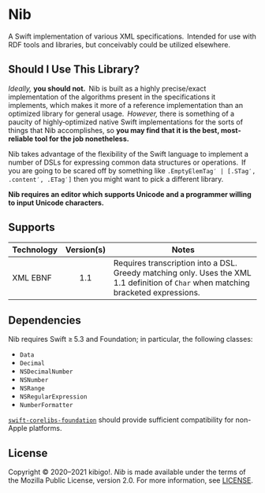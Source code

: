 #  Nib  #

A Swift implementation of various XML specifications. 
Intended for use with RDF tools and libraries, but conceivably could be utilized elsewhere.

##  Should I Use This Library?  ##

*Ideally,* **you should not.** 
Nib is built as a highly precise/exact implementation of the algorithms present in the specifications it implements, which makes it more of a reference implementation than an optimized library for general usage. 
*However,* there is something of a paucity of highly‐optimized native Swift implementations for the sorts of things that Nib accomplishes, so **you may find that it is the best, most‐reliable tool for the job nonetheless.**

Nib takes advantage of the flexibility of the Swift language to implement a number of DSLs for expressing common data structures or operations. 
If you are going to be scared off by something like `.EmptyElemTag′ | [.STag′, .content′, .ETag′]` then you might want to pick a different library.

**Nib requires an editor which supports Unicode and a programmer willing to input Unicode characters.**

##  Supports  ##

| Technology | Version(s) | Notes |
| --- | :-: | --- |
| XML EBNF | 1.1 | Requires transcription into a DSL. Greedy matching only. Uses the XML 1.1 definition of `Char` when matching bracketed expressions. |

##  Dependencies  ##

Nib requires Swift ≥ 5.3 and Foundation; in particular, the following classes:

 +  `Data`
 +  `Decimal`
 +  `NSDecimalNumber`
 +  `NSNumber`
 +  `NSRange`
 +  `NSRegularExpression`
 +  `NumberFormatter`

[`swift-corelibs-foundation`](https://github.com/apple/swift-corelibs-foundation) should provide sufficient compatibility for non-Apple platforms.

##  License  ##

Copyright © 2020–2021 kibigo!.
<cite>Nib</cite> is made available under the terms of the Mozilla Public License, version 2.0.
For more information, see [LICENSE](LICENSE).
